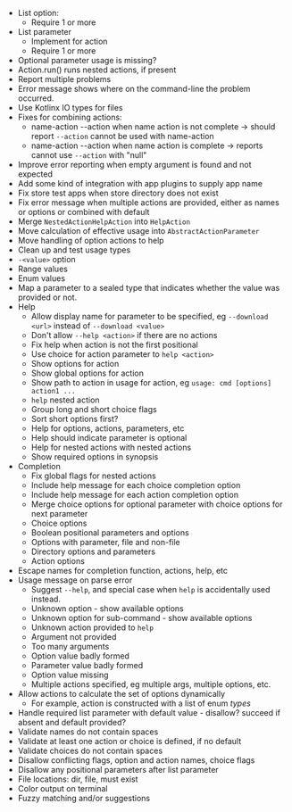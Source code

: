 - List option:
  - Require 1 or more
- List parameter
  - Implement for action
  - Require 1 or more
- Optional parameter usage is missing?
- Action.run() runs nested actions, if present
- Report multiple problems
- Error message shows where on the command-line the problem occurred.
- Use Kotlinx IO types for files
- Fixes for combining actions:
  - name-action --action when name action is not complete -> should report `--action` cannot be used with name-action 
  - name-action --action when name action is complete -> reports cannot use `--action` with "null"
- Improve error reporting when empty argument is found and not expected
- Add some kind of integration with app plugins to supply app name
- Fix store test apps when store directory does not exist 
- Fix error message when multiple actions are provided, either as names or options or combined with default
- Merge `NestedActionHelpAction` into `HelpAction`
- Move calculation of effective usage into `AbstractActionParameter`
- Move handling of option actions to help
- Clean up and test usage types
- `-<value>` option
- Range values
- Enum values
- Map a parameter to a sealed type that indicates whether the value was provided or not.
- Help
    - Allow display name for parameter to be specified, eg `--download <url>` instead of `--download <value>`
    - Don't allow `--help <action>` if there are no actions
    - Fix help when action is not the first positional
    - Use choice for action parameter to `help <action>`
    - Show options for action
    - Show global options for action
    - Show path to action in usage for action, eg `usage: cmd [options] action1 ...`
    - `help` nested action
    - Group long and short choice flags
    - Sort short options first?
    - Help for options, actions, parameters, etc
    - Help should indicate parameter is optional
    - Help for nested actions with nested actions
    - Show required options in synopsis
- Completion
    - Fix global flags for nested actions 
    - Include help message for each choice completion option
    - Include help message for each action completion option
    - Merge choice options for optional parameter with choice options for next parameter
    - Choice options
    - Boolean positional parameters and options
    - Options with parameter, file and non-file
    - Directory options and parameters
    - Action options
- Escape names for completion function, actions, help, etc
- Usage message on parse error
    - Suggest `--help`, and special case when `help` is accidentally used instead.
    - Unknown option - show available options
    - Unknown option for sub-command - show available options
    - Unknown action provided to `help`
    - Argument not provided
    - Too many arguments
    - Option value badly formed
    - Parameter value badly formed
    - Option value missing
    - Multiple actions specified, eg multiple args, multiple options, etc.
- Allow actions to calculate the set of options dynamically
  - For example, action is constructed with a list of enum _types_
- Handle required list parameter with default value - disallow? succeed if absent and default provided?
- Validate names do not contain spaces
- Validate at least one action or choice is defined, if no default
- Validate choices do not contain spaces
- Disallow conflicting flags, option and action names, choice flags
- Disallow any positional parameters after list parameter
- File locations: dir, file, must exist
- Color output on terminal
- Fuzzy matching and/or suggestions
